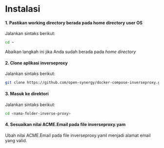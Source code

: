 # Instalasi

#### 1. Pastikan working directory berada pada home directory user OS

Jalankan sintaks berikut:

```bash
cd ~
````
Abaikan langkah ini jika Anda sudah berada pada *home directory*

#### 2. Clone aplikasi inverseproxy

Jalankan sintaks berikut:

````bash
git clone https://github.com/open-synergy/docker-compose-inverseproxy.git <nama-folder-inverse-proxy>
````

#### 3. Masuk ke direktori <nama-folder-inverse-proxy>

Jalankan sintaks berikut:

````bash
cd <nama-folder-inverse-proxy>
````

#### 4. Sesuaikan nilai ACME.Email pada file inverseproxy.yam

Ubah nilai ACME.Email pada file inverseproxy.yaml menjadi alamat email yang valid.
